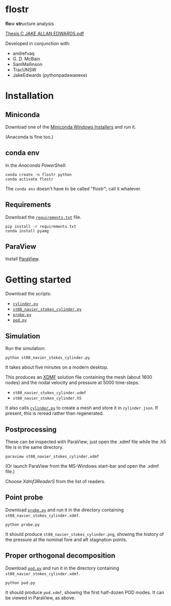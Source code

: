 # flostr

**flo**w **str**ucture analysis


[Thesis C JAKE ALLAN EDWARDS.pdf](https://github.com/pythonpadawanEXE/flostr_report/files/7011682/Thesis.C.JAKE.ALLAN.EDWARDS.pdf)


Developed in conjunction with:
- andrefvaq
- G. D. McBain
- SamMallinson
- TracUNSW
- JakeEdwards (pythonpadawanexe)
# Installation

## Miniconda

Download one of the [Miniconda Windows Installers](https://docs.conda.io/en/latest/miniconda.html) and run it.

(Anaconda is fine too.)

## conda env

In the *Anaconda PowerShell*:
```shell
conda create -n flostr python
conda activate flostr
```

The `conda env` doesn't have to be called "flostr"; call it whatever.

## Requirements

Download the [`requirements.txt`](./requirements.txt) file.

```shell
pip install -r requirements.txt
conda install pyamg
```

## ParaView

Install [ParaView](https://paraview.org).

# Getting started

Download the scripts:
* [`cylinder.py`](./cylinder.py)
* [`st08_navier_stokes_cylinder.py`](./st08_navier_stokes_cylinder.py)
* [`probe.py`](./probe.py)
* [`pod.py`](./pod.py)

## Simulation

Run the simulation:
```shell
python st08_navier_stokes_cylinder.py
```

It takes about five minutes on a modern desktop.

This produces an [XDMF](https://xdmf.org) solution file containing the mesh (about 1600 nodes) and the nodal velocity and pressure at 5000 time-steps.
* `st08_navier_stokes_cylinder.xdmf`
* `st08_navier_stokes_cylinder.h5`

It also calls [`cylinder.py`](./cylinder.py) to create a mesh and store it in `cylinder.json`.  If present, this is reread rather than regenerated.

## Postprocessing

These can be inspected with ParaView; just open the .xdmf file while the .h5 file is in the same directory.
```shell
paraview st08_navier_stokes_cylinder.xdmf
```

(Or launch ParaView from the MS-Windows start-bar and open the .xdmf file.)

Choose *Xdmf3ReaderS* from the list of readers.

## Point probe

Download [`probe.py`](./probe.py) and run it in the directory containing `st08_navier_stokes_cylinder.xdmf`.
```shell
python probe.py
```

It should produce `st08_navier_stokes_cylinder.png`, showing the history of the pressure at the nominal fore and aft stagnation points.

## Proper orthogonal decomposition

Download [`pod.py`](./pod.py) and run it in the directory containing `st08_navier_stokes_cylinder.xdmf`.
```shell
python pod.py
```

It should produce `pod.xdmf`, showing the first half-dozen POD modes.  It can be viewed in ParaView, as above.
